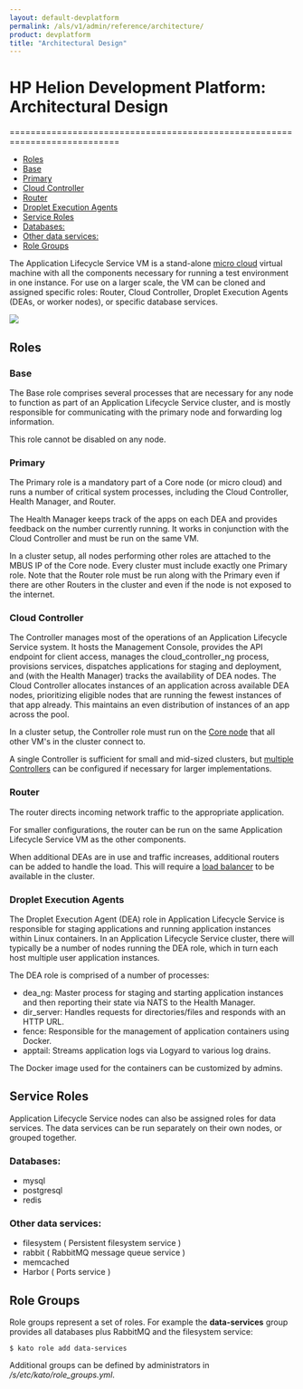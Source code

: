 ```yaml
---
layout: default-devplatform
permalink: /als/v1/admin/reference/architecture/
product: devplatform
title: "Architectural Design"
---
```

<!--UNDER REVISION-->

#  HP Helion Development Platform: Architectural Design[](#architectural-design "Permalink to this headline")
===========================================================================


- [Roles](#roles)
 -   [Base](#base)
 -   [Primary](#primary)
 -   [Cloud Controller](#cloud-controller)
 -   [Router](#router)
 -   [Droplet Execution Agents](#droplet-execution-agents)
 -   [Service Roles](#service-roles)
 -   [Databases:](#databases)
 -   [Other data services:](#other-data-services)
 -   [Role Groups](#role-groups)

The Application Lifecycle Service VM is a stand-alone [micro cloud](/als/v1/user/reference/glossary/#term-micro-cloud) virtual machine with all the components necessary for running a test environment in one instance. For use on a larger scale, the VM can be cloned and assigned specific roles: Router, Cloud Controller, Droplet Execution
Agents (DEAs, or worker nodes), or specific database services.

<img src="/content/documentation/devplatform/helion/images/helion-architecture-diagram.png" />

Roles[](#roles "Permalink to this headline")
---------------------------------------------

### Base[](#base "Permalink to this headline")

The Base role comprises several processes that are necessary for any node to function as part of an Application Lifecycle Service cluster, and is mostly responsible for communicating with the primary node and forwarding log information.

This role cannot be disabled on any node.

### Primary[](#primary)

The Primary role is a mandatory part of a Core node (or micro cloud) and runs a number of critical system processes, including the Cloud Controller, Health Manager, and Router.

The Health Manager keeps track of the apps on each DEA and provides feedback on the number currently running. It works in conjunction with the Cloud Controller and must be run on the same VM.

In a cluster setup, all nodes performing other roles are attached to the MBUS IP of the Core node. Every cluster must include exactly one Primary role. Note that the Router role must be run along with the Primary even if there are other Routers in the cluster and even if the node is not exposed to the internet.  

### Cloud Controller[](#cloud-controller)

The Controller manages most of the operations of an Application Lifecycle Service system. It hosts the Management Console, provides the API endpoint for client access, manages the cloud\_controller\_ng process, provisions services, dispatches applications for staging and deployment, and (with the Health Manager) tracks the availability of DEA nodes. The Cloud Controller allocates instances of an application across available DEA nodes, prioritizing eligible nodes that are running the fewest instances of that app already. This maintains an even distribution of instances of an app across the pool. 

In a cluster setup, the Controller role must run on the [Core node](/als/v1/admin/cluster/#server-cluster-core-node) that all other VM's in the cluster connect to.

A single Controller is sufficient for small and mid-sized clusters, but [multiple Controllers](/als/v1/admin/cluster/#cluster-multi-controllers) can be configured if necessary for larger implementations.

### Router[](#router)

The router directs incoming network traffic to the appropriate
application.

For smaller configurations, the router can be run on the same Application Lifecycle Service VM as the other components.

When additional DEAs are in use and traffic increases, additional
routers can be added to handle the load. This will require a [load
balancer](/als/v1/admin/cluster/#cluster-load-balancer) to be available
in the cluster.

### Droplet Execution Agents[](#droplet-execution-agents)

The Droplet Execution Agent (DEA) role in Application Lifecycle Service is responsible for
staging applications and running application instances within Linux
containers. In an Application Lifecycle Service cluster, there will typically be a number of
nodes running the DEA role, which in turn each host multiple user
application instances.

The DEA role is comprised of a number of processes:

-   dea\_ng: Master process for staging and starting application instances and then reporting their state via NATS to the Health Manager.
-   dir\_server: Handles requests for directories/files and responds with an HTTP URL.
-   fence: Responsible for the management of application containers using Docker.
-   apptail: Streams application logs via Logyard to various log drains.

The Docker image used for the containers can be customized by admins.

Service Roles[](#service-roles)
-------------------------------------------------------------

Application Lifecycle Service nodes can also be assigned roles for data services. The data
services can be run separately on their own nodes, or grouped together.

### Databases:[](#databases)

-   mysql
-   postgresql
-   redis

### Other data services:[](#other-data-services "Permalink to this headline")

-   filesystem ( Persistent filesystem service )
-   rabbit ( RabbitMQ message queue service )
-   memcached
-   Harbor ( Ports service )

Role Groups[](#role-groups "Permalink to this headline")
---------------------------------------------------------

Role groups represent a set of roles. For example the **data-services**
group provides all databases plus RabbitMQ and the filesystem service:

    $ kato role add data-services

Additional groups can be defined by administrators in
*/s/etc/kato/role\_groups.yml*.
